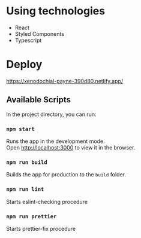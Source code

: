 # Using technologies
- React
- Styled Components
- Typescript

# Deploy 
https://xenodochial-payne-390d80.netlify.app/

## Available Scripts

In the project directory, you can run:

### `npm start`

Runs the app in the development mode.\
Open [http://localhost:3000](http://localhost:3000) to view it in the browser.

### `npm run build`

Builds the app for production to the `build` folder.

### `npm run lint`

Starts eslint-checking procedure

### `npm run prettier`

Starts prettier-fix procedure

